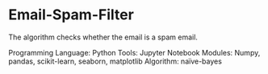 # Email-Spam-Filter
The algorithm checks whether the email is a spam email.

Programming Language: Python
Tools: Jupyter Notebook
Modules: Numpy, pandas, scikit-learn, seaborn, matplotlib
Algorithm: naïve-bayes
